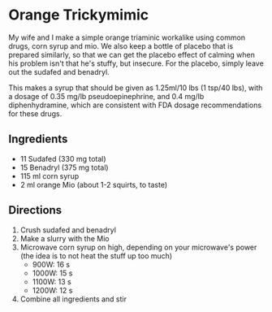 Orange Trickymimic
==================
My wife and I make a simple orange triaminic workalike using common drugs, corn syrup and
mio.  We also keep a bottle of placebo that is prepared similarly, so that we can get the
placebo effect of calming when his problem isn't that he's stuffy, but insecure.  For the
placebo, simply leave out the sudafed and benadryl.

This makes a syrup that should be given as 1.25ml/10 lbs (1 tsp/40 lbs), with a dosage of
0.35 mg/lb pseudoepinephrine, and 0.4 mg/lb diphenhydramine, which are consistent with
FDA dosage recommendations for these drugs.

Ingredients
-----------
* 11 Sudafed (330 mg total)
* 15 Benadryl (375 mg total)
* 115 ml corn syrup
* 2 ml orange Mio (about 1-2 squirts, to taste)

Directions
----------
1. Crush sudafed and benadryl
2. Make a slurry with the Mio
3. Microwave corn syrup on high, depending on your microwave's power (the idea is to not heat the stuff up too much)
	* 900W: 16 s
	* 1000W: 15 s
	* 1100W: 13 s
	* 1200W: 12 s
4. Combine all ingredients and stir